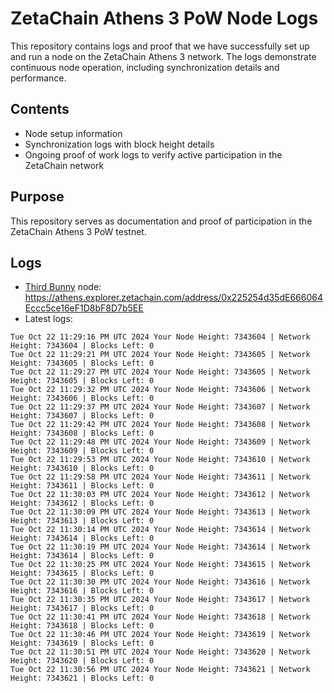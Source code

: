 # ZetaChain Athens 3 PoW Node Logs
This repository contains logs and proof that we have successfully set up and run a node on the ZetaChain Athens 3 network. The logs demonstrate continuous node operation, including synchronization details and performance.

## Contents
- Node setup information
- Synchronization logs with block height details
- Ongoing proof of work logs to verify active participation in the ZetaChain network

## Purpose
This repository serves as documentation and proof of participation in the ZetaChain Athens 3 PoW testnet.

## Logs

- [Third Bunny](https://thirdbunny.xyz/) node: https://athens.explorer.zetachain.com/address/0x225254d35dE666064Eccc5ce16eF1D8bF8D7b5EE
- Latest logs:
```
Tue Oct 22 11:29:16 PM UTC 2024 Your Node Height: 7343604 | Network Height: 7343604 | Blocks Left: 0
Tue Oct 22 11:29:21 PM UTC 2024 Your Node Height: 7343605 | Network Height: 7343605 | Blocks Left: 0
Tue Oct 22 11:29:27 PM UTC 2024 Your Node Height: 7343605 | Network Height: 7343605 | Blocks Left: 0
Tue Oct 22 11:29:32 PM UTC 2024 Your Node Height: 7343606 | Network Height: 7343606 | Blocks Left: 0
Tue Oct 22 11:29:37 PM UTC 2024 Your Node Height: 7343607 | Network Height: 7343607 | Blocks Left: 0
Tue Oct 22 11:29:42 PM UTC 2024 Your Node Height: 7343608 | Network Height: 7343608 | Blocks Left: 0
Tue Oct 22 11:29:48 PM UTC 2024 Your Node Height: 7343609 | Network Height: 7343609 | Blocks Left: 0
Tue Oct 22 11:29:53 PM UTC 2024 Your Node Height: 7343610 | Network Height: 7343610 | Blocks Left: 0
Tue Oct 22 11:29:58 PM UTC 2024 Your Node Height: 7343611 | Network Height: 7343611 | Blocks Left: 0
Tue Oct 22 11:30:03 PM UTC 2024 Your Node Height: 7343612 | Network Height: 7343612 | Blocks Left: 0
Tue Oct 22 11:30:09 PM UTC 2024 Your Node Height: 7343613 | Network Height: 7343613 | Blocks Left: 0
Tue Oct 22 11:30:14 PM UTC 2024 Your Node Height: 7343614 | Network Height: 7343614 | Blocks Left: 0
Tue Oct 22 11:30:19 PM UTC 2024 Your Node Height: 7343614 | Network Height: 7343614 | Blocks Left: 0
Tue Oct 22 11:30:25 PM UTC 2024 Your Node Height: 7343615 | Network Height: 7343615 | Blocks Left: 0
Tue Oct 22 11:30:30 PM UTC 2024 Your Node Height: 7343616 | Network Height: 7343616 | Blocks Left: 0
Tue Oct 22 11:30:35 PM UTC 2024 Your Node Height: 7343617 | Network Height: 7343617 | Blocks Left: 0
Tue Oct 22 11:30:41 PM UTC 2024 Your Node Height: 7343618 | Network Height: 7343618 | Blocks Left: 0
Tue Oct 22 11:30:46 PM UTC 2024 Your Node Height: 7343619 | Network Height: 7343619 | Blocks Left: 0
Tue Oct 22 11:30:51 PM UTC 2024 Your Node Height: 7343620 | Network Height: 7343620 | Blocks Left: 0
Tue Oct 22 11:30:56 PM UTC 2024 Your Node Height: 7343621 | Network Height: 7343621 | Blocks Left: 0
```
